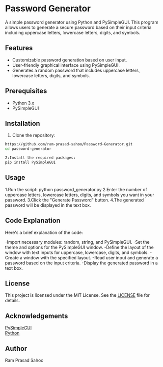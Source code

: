 # Password Generator

A simple password generator using Python and PySimpleGUI. This program allows users to generate a secure password based on their input criteria including uppercase letters, lowercase letters, digits, and symbols.

## Features

- Customizable password generation based on user input.
- User-friendly graphical interface using PySimpleGUI.
- Generates a random password that includes uppercase letters, lowercase letters, digits, and symbols.

## Prerequisites

- Python 3.x
- PySimpleGUI

## Installation

1. Clone the repository:

```bash
https://github.com/ram-prasad-sahoo/Password-Generator.git
cd password-generator

2:Install the required packages:
pip install PySimpleGUI
```
## Usage
1.Run the script:
python password_generator.py
2.Enter the number of uppercase letters, lowercase letters, digits, and symbols you want in your password.
3.Click the "Generate Password" button.
4.The generated password will be displayed in the text box.


## Code Explanation
Here's a brief explanation of the code:

-Import necessary modules: random, string, and PySimpleGUI.
-Set the theme and options for the PySimpleGUI window.
-Define the layout of the window with text inputs for uppercase, lowercase, digits, and symbols.
-Create a window with the specified layout.
-Read user input and generate a password based on the input criteria.
-Display the generated password in a text box.


## License
This project is licensed under the MIT License. See the [LICENSE](LICENSE) file for details.

## Acknowledgements
<a href="https://pysimplegui.com/">PySimpleGUI</a>
<br>
<a href="https://www.python.org/">Python</a>
##  Author
Ram Prasad Sahoo
